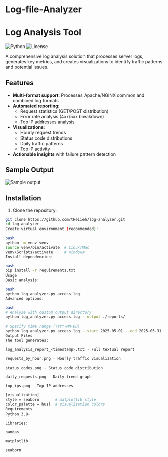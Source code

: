 # Log-file-Analyzer
# Log Analysis Tool

![Python](https://img.shields.io/badge/python-3.8+-blue.svg)
![License](https://img.shields.io/badge/license-MIT-green.svg)

A comprehensive log analysis solution that processes server logs, generates key metrics, and creates visualizations to identify traffic patterns and potential issues.

## Features

- **Multi-format support**: Processes Apache/NGINX common and combined log formats
- **Automated reporting**:
  - Request statistics (GET/POST distribution)
  - Error rate analysis (4xx/5xx breakdown)
  - Top IP addresses analysis
- **Visualizations**:
  - Hourly request trends
  - Status code distributions
  - Daily traffic patterns
  - Top IP activity
- **Actionable insights** with failure pattern detection

## Sample Output

![Sample output](![image](https://github.com/user-attachments/assets/e27e4685-134b-4933-9529-5708fb8e4ff8)
)

## Installation

1. Clone the repository:
```bash
git clone https://github.com/tHeiieh/log-analyzer.git
cd log-analyzer
Create virtual environment (recommended):

bash
python -m venv venv
source venv/bin/activate  # Linux/Mac
venv\Scripts\activate     # Windows
Install dependencies:

bash
pip install -r requirements.txt
Usage
Basic analysis:

bash
python log_analyzer.py access.log
Advanced options:

bash
# Analyze with custom output directory
python log_analyzer.py access.log --output ./reports/

# Specify time range (YYYY-MM-DD)
python log_analyzer.py access.log --start 2025-05-01 --end 2025-05-31
Output Files
The tool generates:

log_analysis_report_<timestamp>.txt - Full textual report

requests_by_hour.png - Hourly traffic visualization

status_codes.png - Status code distribution

daily_requests.png - Daily trend graph

top_ips.png - Top IP addresses

[visualization]
style = seaborn       # matplotlib style
color_palette = husl  # Visualization colors
Requirements
Python 3.8+

Libraries:

pandas

matplotlib

seaborn

